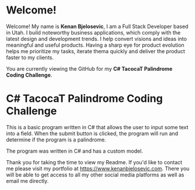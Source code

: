# Welcome!

Welcome! My name is **Kenan Bjelosevic**, I am a Full Stack Developer based in Utah. I build noteworthy business applications, which comply with the latest design and development trends. I help convert visions and ideas into meaningful and useful products. Having a sharp eye for product evolution helps me prioritize my tasks, iterate thema quickly and deliver the product faster to my clients.

You are currently viewing the GitHub for my **C# TacocaT Palindrome Coding Challenge**. 

# C# TacocaT Palindrome Coding Challenge
This is a basic program written in C# that allows the user to input some text into a field. When the submit button is clicked, the program will run and determine if the program is a palindrome. 

The program was written in C# and has a custom model.

Thank you for taking the time to view my Readme. If you'd like to contact me please visit my portfolio at https://www.kenanbjelosevic.com. There you will be able to get access to all my other social media platforms as well as email me directly.
